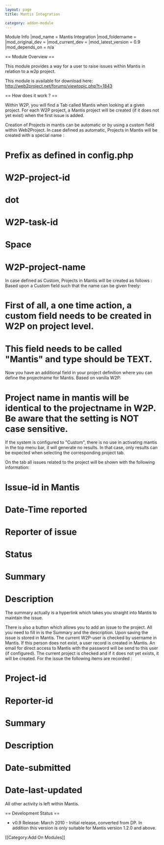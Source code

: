 ```yaml
---
layout: page
title: Mantis Integration

category: addon-module
---
```


Module Info
 |mod_name = Mantis Integration
 |mod_foldername =
 |mod_original_dev =
 |mod_current_dev =
 |mod_latest_version = 0.9
 |mod_depends_on = n/a

== Module Overview ==

This module provides a way for a user to raise issues within Mantis in relation to a w2p project.

This module is available for download here: http://web2project.net/forums/viewtopic.php?t=1843

== How does it work ? ==

Within W2P, you will find a Tab called Mantis when looking at a given project. For each W2P project, a Mantis project will be created (if it does not yet exist) when the first issue is added.

Creation of Projects in mantis can be automatic or by using a custom field within Web2Project. In case defined as automatic, Projects in Mantis will be created with a special name :
# Prefix as defined in config.php
# W2P-project-id
# dot
# W2P-task-id
# Space
# W2P-project-name

In case defined as Custom, Projects in Mantis will be created as follows :
Based upon a Custom field such that the name can be given freely:
# First of all, a one time action, a custom field needs to be created in W2P on project level.
# This field needs to be called "Mantis" and type should be TEXT.

Now you have an additional field in your project definition where you can define the projectname for Mantis. Based on vanilla W2P:
# Project name in mantis will be identical to the projectname in W2P. Be aware that the setting is NOT case sensitive.

If the system is configured to "Custom", there is no use in activating mantis in the top menu bar, it will generate no results. In that case, only results can be expected when selecting the corresponding project tab.

On the tab all issues related to the project will be shown with the following information:
# Issue-id in Mantis
# Date-Time reported
# Reporter of issue
# Status
# Summary
# Description
The summary actually is a hyperlink which takes you straight into Mantis to maintain the issue.

There is also a button which allows you to add an issue to the project. All you need to fill in is the Summary and the description. Upon saving the issue is stored in Mantis. The current W2P-user is checked by username in Mantis. If this person does not exist, a user record is created in Mantis. An email for direct access to Mantis with the password will be send to this user (if configured). The current project is checked and if it does not yet exists, it will be created. For the issue the following items are recorded :
# Project-id
# Reporter-id
# Summary
# Description
# Date-submitted
# Date-last-updated
All other activity is left within Mantis.

== Development Status ==

*  v0.9 Release: March 2010 - Initial release, converted from DP. In addition this version is only suitable for Mantis version 1.2.0 and above.

[[Category:Add On Modules]]
